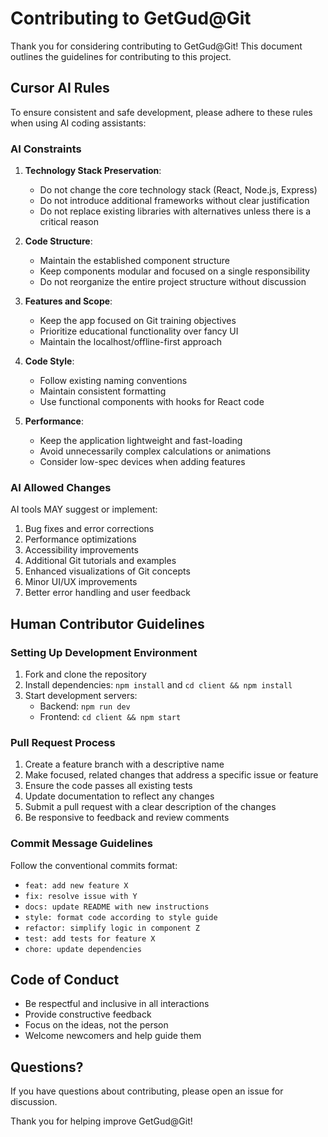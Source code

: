 # Contributing to GetGud@Git

Thank you for considering contributing to GetGud@Git! This document outlines the guidelines for contributing to this project.

## Cursor AI Rules

To ensure consistent and safe development, please adhere to these rules when using AI coding assistants:

### AI Constraints

1. **Technology Stack Preservation**:
   - Do not change the core technology stack (React, Node.js, Express)
   - Do not introduce additional frameworks without clear justification
   - Do not replace existing libraries with alternatives unless there is a critical reason

2. **Code Structure**:
   - Maintain the established component structure
   - Keep components modular and focused on a single responsibility
   - Do not reorganize the entire project structure without discussion

3. **Features and Scope**:
   - Keep the app focused on Git training objectives
   - Prioritize educational functionality over fancy UI
   - Maintain the localhost/offline-first approach

4. **Code Style**:
   - Follow existing naming conventions
   - Maintain consistent formatting
   - Use functional components with hooks for React code

5. **Performance**:
   - Keep the application lightweight and fast-loading
   - Avoid unnecessarily complex calculations or animations
   - Consider low-spec devices when adding features

### AI Allowed Changes

AI tools MAY suggest or implement:

1. Bug fixes and error corrections
2. Performance optimizations
3. Accessibility improvements
4. Additional Git tutorials and examples
5. Enhanced visualizations of Git concepts
6. Minor UI/UX improvements
7. Better error handling and user feedback

## Human Contributor Guidelines

### Setting Up Development Environment

1. Fork and clone the repository
2. Install dependencies: `npm install` and `cd client && npm install`
3. Start development servers:
   - Backend: `npm run dev`
   - Frontend: `cd client && npm start`

### Pull Request Process

1. Create a feature branch with a descriptive name
2. Make focused, related changes that address a specific issue or feature
3. Ensure the code passes all existing tests
4. Update documentation to reflect any changes
5. Submit a pull request with a clear description of the changes
6. Be responsive to feedback and review comments

### Commit Message Guidelines

Follow the conventional commits format:
- `feat: add new feature X`
- `fix: resolve issue with Y`
- `docs: update README with new instructions`
- `style: format code according to style guide`
- `refactor: simplify logic in component Z`
- `test: add tests for feature X`
- `chore: update dependencies`

## Code of Conduct

- Be respectful and inclusive in all interactions
- Provide constructive feedback
- Focus on the ideas, not the person
- Welcome newcomers and help guide them

## Questions?

If you have questions about contributing, please open an issue for discussion.

Thank you for helping improve GetGud@Git! 